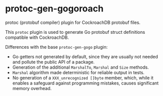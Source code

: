 # protoc-gen-gogoroach
protoc (protobuf compiler) plugin for CockroachDB protobuf files.

This `protoc` plugin is used to generate Go protobuf struct
definitions compatible with CockroachDB.

Differences with the base `protoc-gen-gogo` plugin:

- Go getters not generated by default, since they are usually not
  needed and pollute the public API of a package.
- Generation of the additional `MarshalTo`, `Marshal` and `Size`
  methods.
- `Marshal` algorithm made deterministic for reliable output
  in tests.
- No generation of a `XXX_unrecognized []byte` member,
  which, while it enables a safeguard against programming
  mistakes, causes significant memory overhead.
